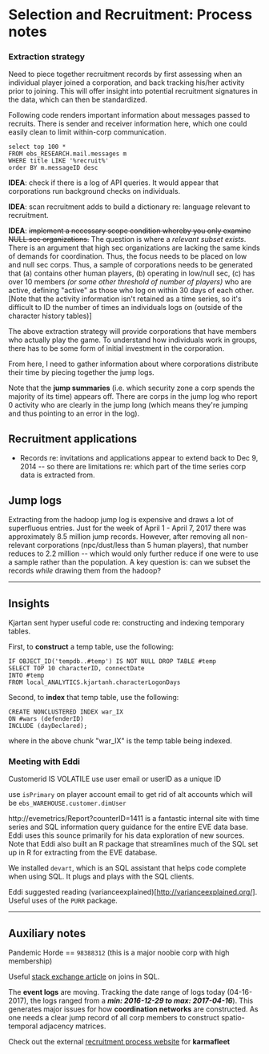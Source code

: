 # Selection and Recruitment: Process notes

### Extraction strategy

Need to piece together recruitment records by first assessing when an individual player joined a corporation, and back tracking his/her activity prior to joining. This will offer insight into potential recruitment signatures in the data, which can then be standardized.


Following code renders important information about messages passed to recruits. There is sender and receiver information here, which one could easily clean to limit within-corp communication.

    select top 100 *
    FROM ebs_RESEARCH.mail.messages m
    WHERE title LIKE '%recruit%'
    order BY m.messageID desc

**IDEA**: check if there is a log of API queries. It would appear that corporations run background checks on individuals.

**IDEA**: scan recruitment adds to build a dictionary re: language relevant to recruitment.

**IDEA**: <s>implement a necessary scope condition whereby you only examine NULL sec organizations.</s> The question is where a _relevant subset exists_. There is an argument that high sec organizations are lacking the same kinds of demands for coordination. Thus, the focus needs to be placed on low and null sec corps. Thus, a sample of corporations needs to be generated that (a) contains other human players, (b) operating in low/null sec, (c) has over 10 members _(or some other threshold of number of players)_ who are active, defining "active" as those who log on within 30 days of each other. [Note that the activity information isn't retained as a time series, so it's difficult to ID the number of times an individuals logs on (outside of the character history tables)]

The above extraction strategy will provide corporations that have members who actually play the game. To understand how individuals work in groups, there has to be some form of initial investment in the corporation.

From here, I need to gather information about where corporations distribute their time by piecing together the jump logs.

Note that the **jump summaries** (i.e. which security zone a corp spends the majority of its time) appears off. There are corps in the jump log who report 0 activity who are clearly in the jump long (which means they're jumping and thus pointing to an error in the log).

## Recruitment applications

- Records re: invitations and applications appear to extend back to Dec 9, 2014 -- so there are limitations re: which part of the time series corp data is extracted from.

## Jump logs

Extracting from the hadoop jump log is expensive and draws a lot of superfluous entries. Just for the week of April 1 - April 7, 2017 there was approximately 8.5 million jump records. However, after removing all non-relevant corporations (npc/dust/less than 5 human players), that number reduces to 2.2 million -- which would only further reduce if one were to use a sample rather than the population. A key question is: can we subset the records _while_ drawing them from the hadoop?


----------------------------------------------------------------

## Insights

Kjartan sent hyper useful code re: constructing and indexing temporary tables.

First, to **construct** a temp table, use the following:

    IF OBJECT_ID('tempdb..#temp') IS NOT NULL DROP TABLE #temp
    SELECT TOP 10 characterID, connectDate
    INTO #temp
    FROM local_ANALYTICS.kjartanh.characterLogonDays

Second, to **index** that temp table, use the following:

    CREATE NONCLUSTERED INDEX war_IX
    ON #wars (defenderID)
    INCLUDE (dayDeclared);

where in the above chunk "war_IX" is the temp table being indexed.

### Meeting with Eddi

Customerid IS VOLATILE  use user email or userID as a unique ID

use `isPrimary` on player account email to get rid of alt accounts which will be `ebs_WAREHOUSE.customer.dimUser`

http://evemetrics/Report?counterID=1411 is a fantastic internal site with time series and SQL information query guidance for the entire EVE data base. Eddi uses this sounce primarily for his data exploration of new sources. Note that Eddi also built an R package that streamlines much of the SQL set up in R for extracting from the EVE database.

We installed `devart`, which is an SQL assistant that helps code complete when using SQL. It plugs and plays with the SQL clients.

Eddi suggested reading (varianceexplained)[http://varianceexplained.org/]. Useful uses of the `PURR` package.

----------------------------------------------------------------

## Auxiliary notes

Pandemic Horde == `98388312` (this is a major noobie corp with high membership)

Useful [stack exchange article](http://stackoverflow.com/questions/5706437/whats-the-difference-between-inner-join-left-join-right-join-and-full-join) on joins in SQL.

The **event logs** are moving. Tracking the date range of logs today (04-16-2017), the logs ranged from a **_min: 2016-12-29 to max: 2017-04-16_**). This generates major issues for how **coordination networks** are constructed. As one needs a clear jump record of all corp members to construct spatio-temporal adjacency matrices.  

Check out the external [recruitment process website](https://recruit.karmafleet.org/) for **karmafleet**
